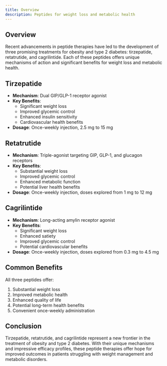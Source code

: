 ```yaml
---
title: Overview
description: Peptides for weight loss and metabolic health
---
```


## Overview

Recent advancements in peptide therapies have led to the development of three promising treatments for obesity and type 2 diabetes: tirzepatide, retatrutide, and cagrilintide. Each of these peptides offers unique mechanisms of action and significant benefits for weight loss and metabolic health.

## Tirzepatide

- **Mechanism**: Dual GIP/GLP-1 receptor agonist
- **Key Benefits**:
  - Significant weight loss
  - Improved glycemic control
  - Enhanced insulin sensitivity
  - Cardiovascular health benefits
- **Dosage**: Once-weekly injection, 2.5 mg to 15 mg

## Retatrutide

- **Mechanism**: Triple-agonist targeting GIP, GLP-1, and glucagon receptors
- **Key Benefits**:
  - Substantial weight loss
  - Improved glycemic control
  - Enhanced metabolic function
  - Potential liver health benefits
- **Dosage**: Once-weekly injection, doses explored from 1 mg to 12 mg

## Cagrilintide

- **Mechanism**: Long-acting amylin receptor agonist
- **Key Benefits**:
  - Significant weight loss
  - Enhanced satiety
  - Improved glycemic control
  - Potential cardiovascular benefits
- **Dosage**: Once-weekly injection, doses explored from 0.3 mg to 4.5 mg

## Common Benefits

All three peptides offer:
1. Substantial weight loss
2. Improved metabolic health
3. Enhanced quality of life
4. Potential long-term health benefits
5. Convenient once-weekly administration

## Conclusion

Tirzepatide, retatrutide, and cagrilintide represent a new frontier in the treatment of obesity and type 2 diabetes. With their unique mechanisms and impressive efficacy profiles, these peptide therapies offer hope for improved outcomes in patients struggling with weight management and metabolic disorders.

